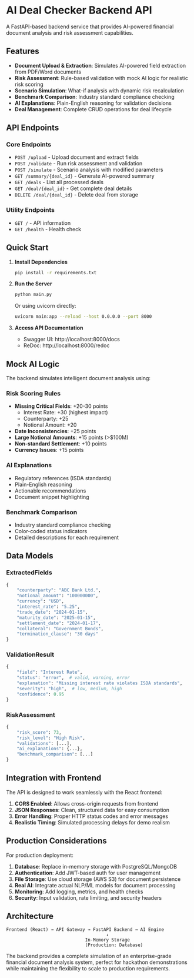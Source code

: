 # AI Deal Checker Backend API

A FastAPI-based backend service that provides AI-powered financial document analysis and risk assessment capabilities.

## Features

- **Document Upload & Extraction**: Simulates AI-powered field extraction from PDF/Word documents
- **Risk Assessment**: Rule-based validation with mock AI logic for realistic risk scoring
- **Scenario Simulation**: What-if analysis with dynamic risk recalculation
- **Benchmark Comparison**: Industry standard compliance checking
- **AI Explanations**: Plain-English reasoning for validation decisions
- **Deal Management**: Complete CRUD operations for deal lifecycle

## API Endpoints

### Core Endpoints

- `POST /upload` - Upload document and extract fields
- `POST /validate` - Run risk assessment and validation
- `POST /simulate` - Scenario analysis with modified parameters
- `GET /summary/{deal_id}` - Generate AI-powered summary
- `GET /deals` - List all processed deals
- `GET /deal/{deal_id}` - Get complete deal details
- `DELETE /deal/{deal_id}` - Delete deal from storage

### Utility Endpoints

- `GET /` - API information
- `GET /health` - Health check

## Quick Start

1. **Install Dependencies**
   ```bash
   pip install -r requirements.txt
   ```

2. **Run the Server**
   ```bash
   python main.py
   ```
   
   Or using uvicorn directly:
   ```bash
   uvicorn main:app --reload --host 0.0.0.0 --port 8000
   ```

3. **Access API Documentation**
   - Swagger UI: http://localhost:8000/docs
   - ReDoc: http://localhost:8000/redoc

## Mock AI Logic

The backend simulates intelligent document analysis using:

### Risk Scoring Rules
- **Missing Critical Fields**: +20-30 points
  - Interest Rate: +30 (highest impact)
  - Counterparty: +25
  - Notional Amount: +20
- **Date Inconsistencies**: +25 points
- **Large Notional Amounts**: +15 points (>$100M)
- **Non-standard Settlement**: +10 points
- **Currency Issues**: +15 points

### AI Explanations
- Regulatory references (ISDA standards)
- Plain-English reasoning
- Actionable recommendations
- Document snippet highlighting

### Benchmark Comparison
- Industry standard compliance checking
- Color-coded status indicators
- Detailed descriptions for each requirement

## Data Models

### ExtractedFields
```python
{
    "counterparty": "ABC Bank Ltd.",
    "notional_amount": "100000000",
    "currency": "USD",
    "interest_rate": "5.25",
    "trade_date": "2024-01-15",
    "maturity_date": "2025-01-15",
    "settlement_date": "2024-01-17",
    "collateral": "Government Bonds",
    "termination_clause": "30 days"
}
```

### ValidationResult
```python
{
    "field": "Interest Rate",
    "status": "error",  # valid, warning, error
    "explanation": "Missing interest rate violates ISDA standards",
    "severity": "high",  # low, medium, high
    "confidence": 0.95
}
```

### RiskAssessment
```python
{
    "risk_score": 73,
    "risk_level": "High Risk",
    "validations": [...],
    "ai_explanations": {...},
    "benchmark_comparison": [...]
}
```

## Integration with Frontend

The API is designed to work seamlessly with the React frontend:

1. **CORS Enabled**: Allows cross-origin requests from frontend
2. **JSON Responses**: Clean, structured data for easy consumption
3. **Error Handling**: Proper HTTP status codes and error messages
4. **Realistic Timing**: Simulated processing delays for demo realism

## Production Considerations

For production deployment:

1. **Database**: Replace in-memory storage with PostgreSQL/MongoDB
2. **Authentication**: Add JWT-based auth for user management
3. **File Storage**: Use cloud storage (AWS S3) for document persistence
4. **Real AI**: Integrate actual NLP/ML models for document processing
5. **Monitoring**: Add logging, metrics, and health checks
6. **Security**: Input validation, rate limiting, and security headers

## Architecture

```
Frontend (React) → API Gateway → FastAPI Backend → AI Engine
                                      ↓
                              In-Memory Storage
                              (Production: Database)
```

The backend provides a complete simulation of an enterprise-grade financial document analysis system, perfect for hackathon demonstrations while maintaining the flexibility to scale to production requirements.